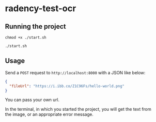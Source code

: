 #  radency-test-ocr

## Running the project

```
chmod +x ./start.sh
```

```
./start.sh
```

## Usage

Send a `POST` request to `http://localhost:8000` with a JSON like below:

```json
{
  "fileUrl": "https://i.ibb.co/Z1C96Fs/hello-world.png"
}
```

You can pass your own url.

In the terminal, in which you started the project, you will get the text from the image, or an appropriate error message.
